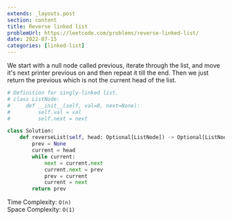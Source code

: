 ```yaml
---
extends: _layouts.post
section: content
title: Reverse linked list
problemUrl: https://leetcode.com/problems/reverse-linked-list/
date: 2022-07-15
categories: [linked-list]
---
```


We start with a null node called previous, iterate through the list, and move it's next printer previous on and then repeat it till the end. Then we just return the previous which is not the current head of the list.

```python
# Definition for singly-linked list.
# class ListNode:
#     def __init__(self, val=0, next=None):
#         self.val = val
#         self.next = next

class Solution:
    def reverseList(self, head: Optional[ListNode]) -> Optional[ListNode]:
        prev = None
        current = head
        while current:
            next = current.next
            current.next = prev
            prev = current
            current = next
        return prev
```

Time Complexity: `O(n)` <br/>
Space Complexity: `O(1)`